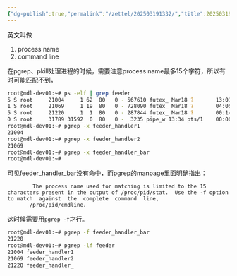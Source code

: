 ```yaml
---
{"dg-publish":true,"permalink":"/zettel/202503191332/","title":202503191332,"tags":["pgrep","pkill"]}
---
```


英文叫做

1. process name
2. command line

在pgrep、pkill处理进程的时候，需要注意process name最多15个字符，所以有时可能匹配不到，

```bash
root@mdl-dev01:~# ps -elf | grep feeder
5 S root     21004     1 62  80   0 - 567610 futex_ Mar18 ?       13:01:20 ./feeder_handler1
1 S root     21069     1 19  80   0 - 728090 futex_ Mar18 ?       04:05:21 ./feeder_handler2
5 S root     21220     1  1  80   0 - 287844 futex_ Mar18 ?       00:14:21 ./feeder_handler_bar
0 S root     31789 31592  0  80   0 -  3235 pipe_w 13:34 pts/1    00:00:00 grep --color=auto feeder
root@mdl-dev01:~# pgrep -x feeder_handler1
21004
root@mdl-dev01:~# pgrep -x feeder_handler2
21069
root@mdl-dev01:~# pgrep -x feeder_handler_bar
root@mdl-dev01:~# 
```

可见feeder_handler_bar没有命中，而pgrep的manpage里面明确指出：

```
		The process name used for matching is limited to the 15 characters present in the output of /proc/pid/stat.  Use the -f option to match  against  the  complete  command  line,
       /proc/pid/cmdline.
```

这时候需要用`pgrep -f`才行。

```bash
root@mdl-dev01:~# pgrep -f feeder_handler_bar
21220
root@mdl-dev01:~# pgrep -lf feeder
21004 feeder_handler1
21069 feeder_handler2
21220 feeder_handler_
```